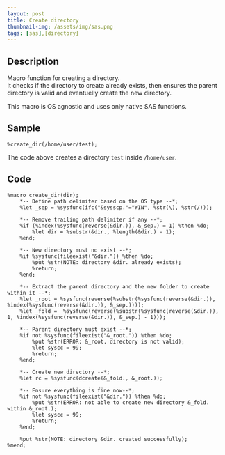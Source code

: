```yaml
---
layout: post
title: Create directory
thumbnail-img: /assets/img/sas.png
tags: [sas],[directory]
---
```


## Description
Macro function for creating a directory.  
It checks if the directory to create already exists, then ensures the parent directory is valid and eventuelly create the new directory.  
  
This macro is OS agnostic and uses only native SAS functions.

## Sample
```
%create_dir(/home/user/test);
```

The code above creates a directory `test` inside `/home/user`.

## Code
```
%macro create_dir(dir);
    *-- Define path delimiter based on the OS type --*;
    %let _sep = %sysfunc(ifc("&sysscp."="WIN", %str(\), %str(/)));

    *-- Remove trailing path delimiter if any --*;
    %if (%index(%sysfunc(reverse(&dir.)), &_sep.) = 1) %then %do;
        %let dir = %substr(&dir., %length(&dir.) - 1);
    %end;

    *-- New directory must no exist --*;
    %if %sysfunc(fileexist("&dir.")) %then %do;
        %put %str(NOTE: directory &dir. already exists);
        %return;
    %end;
    
    *-- Extract the parent directory and the new folder to create within it --*;
    %let _root = %sysfunc(reverse(%substr(%sysfunc(reverse(&dir.)), %index(%sysfunc(reverse(&dir.)), &_sep.))));
    %let _fold =  %sysfunc(reverse(%substr(%sysfunc(reverse(&dir.)), 1, %index(%sysfunc(reverse(&dir.)), &_sep.) - 1)));

    *-- Parent directory must exist --*;
    %if not %sysfunc(fileexist("&_root.")) %then %do;
        %put %str(ERROR: &_root. directory is not valid);
        %let syscc = 99;
        %return;
    %end;

    *-- Create new directory --*;
    %let rc = %sysfunc(dcreate(&_fold., &_root.));

    *-- Ensure everything is fine now--*;
    %if not %sysfunc(fileexist("&dir.")) %then %do;
        %put %str(ERROR: not able to create new directory &_fold. within &_root.);
        %let syscc = 99;
        %return;
    %end;

    %put %str(NOTE: directory &dir. created successfully);
%mend;
```

